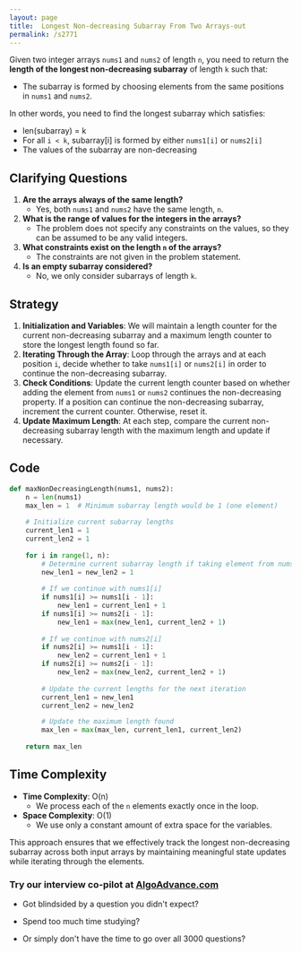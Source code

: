 ```yaml
---
layout: page
title:  Longest Non-decreasing Subarray From Two Arrays-out
permalink: /s2771
---
```

Given two integer arrays `nums1` and `nums2` of length `n`, you need to return the **length of the longest non-decreasing subarray** of length `k` such that:
- The subarray is formed by choosing elements from the same positions in `nums1` and `nums2`.

In other words, you need to find the longest subarray which satisfies:
- len(subarray) = k
- For all `i < k`, subarray[i] is formed by either `nums1[i]` or `nums2[i]`
- The values of the subarray are non-decreasing

## Clarifying Questions
1. **Are the arrays always of the same length?**
   - Yes, both `nums1` and `nums2` have the same length, `n`.
2. **What is the range of values for the integers in the arrays?**
   - The problem does not specify any constraints on the values, so they can be assumed to be any valid integers.
3. **What constraints exist on the length `n` of the arrays?**
   - The constraints are not given in the problem statement.
4. **Is an empty subarray considered?**
   - No, we only consider subarrays of length `k`.

## Strategy
1. **Initialization and Variables**: We will maintain a length counter for the current non-decreasing subarray and a maximum length counter to store the longest length found so far.
2. **Iterating Through the Array**: Loop through the arrays and at each position `i`, decide whether to take `nums1[i]` or `nums2[i]` in order to continue the non-decreasing subarray.
3. **Check Conditions**: Update the current length counter based on whether adding the element from `nums1` or `nums2` continues the non-decreasing property. If a position can continue the non-decreasing subarray, increment the current counter. Otherwise, reset it.
4. **Update Maximum Length**: At each step, compare the current non-decreasing subarray length with the maximum length and update if necessary.

## Code
```python
def maxNonDecreasingLength(nums1, nums2):
    n = len(nums1)
    max_len = 1  # Minimum subarray length would be 1 (one element)
    
    # Initialize current subarray lengths
    current_len1 = 1
    current_len2 = 1
    
    for i in range(1, n):
        # Determine current subarray length if taking element from nums1 or nums2
        new_len1 = new_len2 = 1
        
        # If we continue with nums1[i]
        if nums1[i] >= nums1[i - 1]:
            new_len1 = current_len1 + 1
        if nums1[i] >= nums2[i - 1]:
            new_len1 = max(new_len1, current_len2 + 1)
        
        # If we continue with nums2[i]
        if nums2[i] >= nums1[i - 1]:
            new_len2 = current_len1 + 1
        if nums2[i] >= nums2[i - 1]:
            new_len2 = max(new_len2, current_len2 + 1)
        
        # Update the current lengths for the next iteration
        current_len1 = new_len1
        current_len2 = new_len2

        # Update the maximum length found
        max_len = max(max_len, current_len1, current_len2)
    
    return max_len
```

## Time Complexity
- **Time Complexity**: O(n)
  - We process each of the `n` elements exactly once in the loop.
- **Space Complexity**: O(1)
  - We use only a constant amount of extra space for the variables.

This approach ensures that we effectively track the longest non-decreasing subarray across both input arrays by maintaining meaningful state updates while iterating through the elements.


### Try our interview co-pilot at [AlgoAdvance.com](https://algoAdvance.com)

- Got blindsided by a question you didn't expect?

- Spend too much time studying?

- Or simply don't have the time to go over all 3000 questions?

